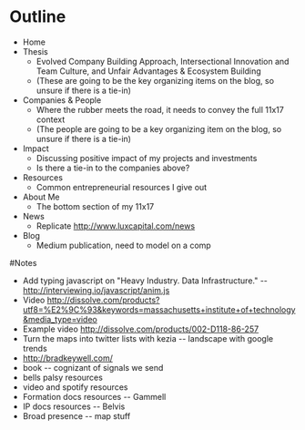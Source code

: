 # Outline

 * Home
 * Thesis
    - Evolved Company Building Approach, Intersectional Innovation and Team Culture, and Unfair Advantages & Ecosystem Building
    - (These are going to be the key organizing items on the blog, so unsure if there is a tie-in)
 * Companies & People
    - Where the rubber meets the road, it needs to convey the full 11x17 context
    - (The people are going to be a key organizing item on the blog, so unsure if there is a tie-in)
 * Impact
    - Discussing positive impact of my projects and investments
    - Is there a tie-in to the companies above?
 * Resources
    - Common entrepreneurial resources I give out
 * About Me
    - The bottom section of my 11x17
 * News
    - Replicate http://www.luxcapital.com/news
 * Blog
    - Medium publication, need to model on a comp

#Notes

 * Add typing javascript on "Heavy Industry. Data Infrastructure." -- http://interviewing.io/javascript/anim.js
 * Video http://dissolve.com/products?utf8=%E2%9C%93&keywords=massachusetts+institute+of+technology&media_type=video
 * Example video http://dissolve.com/products/002-D118-86-257
 * Turn the maps into twitter lists with kezia -- landscape with google trends
 * http://bradkeywell.com/
 * book -- cognizant of signals we send
 * bells palsy resources
 * video and spotify resources
 * Formation docs resources -- Gammell
 * IP docs resources -- Belvis
 * Broad presence -- map stuff
